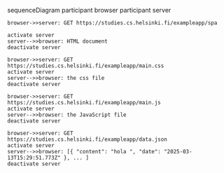 sequenceDiagram
participant browser
participant server

    browser->>server: GET https://studies.cs.helsinki.fi/exampleapp/spa

    activate server
    server-->>browser: HTML document
    deactivate server

    browser->>server: GET https://studies.cs.helsinki.fi/exampleapp/main.css
    activate server
    server-->>browser: the css file
    deactivate server

    browser->>server: GET https://studies.cs.helsinki.fi/exampleapp/main.js
    activate server
    server-->>browser: the JavaScript file
    deactivate server

    browser->>server: GET https://studies.cs.helsinki.fi/exampleapp/data.json
    activate server
    server-->>browser: [{ "content": "hola ", "date": "2025-03-13T15:29:51.773Z" }, ... ]
    deactivate server
